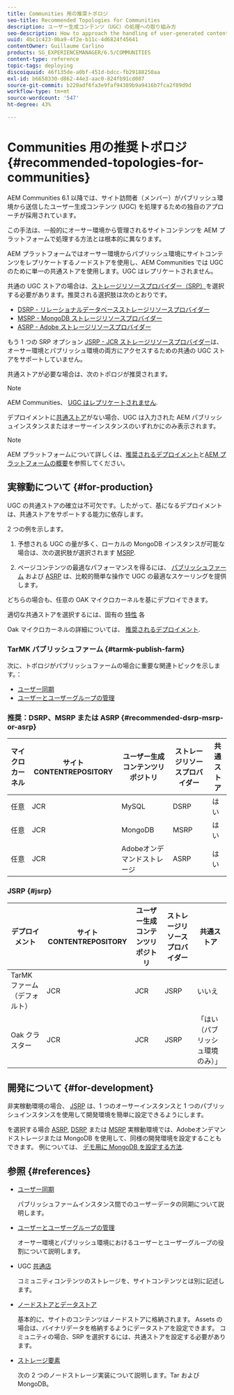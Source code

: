 ```yaml
---
title: Communities 用の推奨トポロジ
seo-title: Recommended Topologies for Communities
description: ユーザー生成コンテンツ（UGC）の処理への取り組み方
seo-description: How to approach the handling of user-generated content (UGC)
uuid: 4bc1c423-0ba9-4f2e-b11c-4d6824f45641
contentOwner: Guillaume Carlino
products: SG_EXPERIENCEMANAGER/6.5/COMMUNITIES
content-type: reference
topic-tags: deploying
discoiquuid: 46f135de-a0bf-451d-bdcc-fb29188250aa
exl-id: b6658330-d862-44e3-aac0-824fb91cd087
source-git-commit: b220adf6fa3e9faf94389b9a9416b7fca2f89d9d
workflow-type: tm+mt
source-wordcount: '547'
ht-degree: 43%

---
```


# Communities 用の推奨トポロジ {#recommended-topologies-for-communities}

AEM Communities 6.1 以降では、サイト訪問者（メンバー）がパブリッシュ環境から送信したユーザー生成コンテンツ (UGC) を処理するための独自のアプローチが採用されています。

この手法は、一般的にオーサー環境から管理されるサイトコンテンツを AEM プラットフォームで処理する方法とは根本的に異なります。

AEM プラットフォームではオーサー環境からパブリッシュ環境にサイトコンテンツをレプリケートするノードストアを使用し、AEM Communities では UGC のために単一の共通ストアを使用します。UGC はレプリケートされません。

共通の UGC ストアの場合は、[ストレージリソースプロバイダー（SRP）](working-with-srp.md)を選択する必要があります。推奨される選択肢は次のとおりです。

* [DSRP - リレーショナルデータベースストレージリソースプロバイダー](dsrp.md)
* [MSRP - MongoDB ストレージリソースプロバイダー](msrp.md)
* [ASRP - Adobe ストレージリソースプロバイダー](asrp.md)

もう 1 つの SRP オプション [JSRP - JCR ストレージリソースプロバイダー](jsrp.md)は、オーサー環境とパブリッシュ環境の両方にアクセスするための共通の UGC ストアをサポートしていません。

共通ストアが必要な場合は、次のトポロジが推奨されます。

>[!NOTE]
>
>AEM Communities、 [UGC はレプリケートされません](working-with-srp.md#ugc-never-replicated).
>
>デプロイメントに[共通ストア](working-with-srp.md)がない場合、UGC は入力された AEM パブリッシュインスタンスまたはオーサーインスタンスのいずれかにのみ表示されます。

>[!NOTE]
>
>AEM プラットフォームについて詳しくは、[推奨されるデプロイメント](../../help/sites-deploying/recommended-deploys.md)と[AEM プラットフォームの概要](../../help/sites-deploying/data-store-config.md)を参照してください。

## 実稼動について {#for-production}

UGC の共通ストアの確立は不可欠です。したがって、基になるデプロイメントは、共通ストアをサポートする能力に依存します。

2 つの例を示します。

1. 予想される UGC の量が多く、ローカルの MongoDB インスタンスが可能な場合は、次の選択肢が選択されます [MSRP](msrp.md).

1. ページコンテンツの最適なパフォーマンスを得るには、 [パブリッシュファーム](../../help/sites-deploying/recommended-deploys.md#tarmk-farm) および [ASRP](asrp.md) は、比較的簡単な操作で UGC の最適なスケーリングを提供します。

どちらの場合も、任意の OAK マイクロカーネルを基にデプロイできます。

適切な共通ストアを選択するには、固有の [特性](working-with-srp.md#characteristics-of-srp-options) 各

Oak マイクロカーネルの詳細については、 [推奨されるデプロイメント](../../help/sites-deploying/recommended-deploys.md).

### TarMK パブリッシュファーム {#tarmk-publish-farm}

次に、トポロジがパブリッシュファームの場合に重要な関連トピックを示します。：

* [ユーザー同期](sync.md)
* [ユーザーとユーザーグループの管理](users.md)

### 推奨：DSRP、MSRP または ASRP {#recommended-dsrp-msrp-or-asrp}

| マイクロカーネル | サイト CONTENTREPOSITORY | ユーザー生成コンテンツリポジトリ | ストレージリソースプロバイダー | 共通ストア |
|-------------|------------------------|----------------------------------|---------------------------|---------------|
| 任意 | JCR | MySQL | DSRP | はい |
| 任意 | JCR | MongoDB | MSRP | はい |
| 任意 | JCR | Adobeオンデマンドストレージ | ASRP | はい |

### JSRP {#jsrp}


| デプロイメント | サイト CONTENTREPOSITORY | ユーザー生成コンテンツリポジトリ | ストレージリソースプロバイダー | 共通ストア |
|----------------------|------------------------|----------------------------------|---------------------------|---------------------------------|
| TarMK ファーム（デフォルト） | JCR | JCR | JSRP | いいえ |
| Oak クラスター | JCR | JCR | JSRP | 「はい（パブリッシュ環境のみ）」 |

## 開発について {#for-development}

非実稼動環境の場合、 [JSRP](jsrp.md) は、1 つのオーサーインスタンスと 1 つのパブリッシュインスタンスを使用して開発環境を簡単に設定できるようにします。

を選択する場合 [ASRP](asrp.md), [DSRP](dsrp.md) または [MSRP](msrp.md) 実稼動環境では、Adobeオンデマンドストレージまたは MongoDB を使用して、同様の開発環境を設定することもできます。 例については、 [デモ用に MongoDB を設定する方法](demo-mongo.md).

## 参照 {#references}

* [ユーザー同期](sync.md)

   パブリッシュファームインスタンス間でのユーザーデータの同期について説明します。

* [ユーザーとユーザーグループの管理](users.md)

   オーサー環境とパブリッシュ環境におけるユーザーとユーザーグループの役割について説明します。

* UGC [共通店](working-with-srp.md)

   コミュニティコンテンツのストレージを、サイトコンテンツとは別に記述します。

* [ノードストアとデータストア](../../help/sites-deploying/data-store-config.md)

   基本的に、サイトのコンテンツはノードストアに格納されます。 Assets の場合は、バイナリデータを格納するようにデータストアを設定できます。 コミュニティの場合、SRP を選択するには、共通ストアを設定する必要があります。

* [ストレージ要素](../../help/sites-deploying/storage-elements-in-aem-6.md)

   次の 2 つのノードストレージ実装について説明します。Tar および MongoDB。
